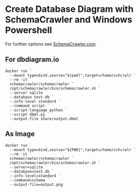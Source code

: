 # Create Database Diagram with SchemaCrawler and Windows Powershell

For further options see [SchemaCrawler.com](https://www.schemacrawler.com/diagramming.html).

## For dbdiagram.io

```
docker run `
  --mount type=bind,source="$(pwd)",target=/home/schcrwlr `
  --rm -it `
  schemacrawler/schemacrawler `
  /opt/schemacrawler/bin/schemacrawler.sh `
  --server sqlite `
  --database test.db `
  --info-level standard `
  --command script `
  --script-language python `
  --script dbml.py `
  --output-file share/output.dbml
```

## As Image

```
docker run `
  --mount type=bind,source="${PWD}",target=/home/schcrwlr `
  --rm -it `
  schemacrawler/schemacrawler `
  /opt/schemacrawler/bin/schemacrawler.sh `
  --server=sqlite `
  --database=test.db `
  --info-level=standard `
  --command=schema `
  --output-file=output.png
```
